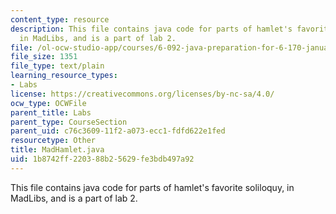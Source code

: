 ```yaml
---
content_type: resource
description: This file contains java code for parts of hamlet's favorite soliloquy,
  in MadLibs, and is a part of lab 2.
file: /ol-ocw-studio-app/courses/6-092-java-preparation-for-6-170-january-iap-2006/1b8742ff220388b25629fe3bdb497a92_MadHamlet.java
file_size: 1351
file_type: text/plain
learning_resource_types:
- Labs
license: https://creativecommons.org/licenses/by-nc-sa/4.0/
ocw_type: OCWFile
parent_title: Labs
parent_type: CourseSection
parent_uid: c76c3609-11f2-a073-ecc1-fdfd622e1fed
resourcetype: Other
title: MadHamlet.java
uid: 1b8742ff-2203-88b2-5629-fe3bdb497a92
---
```

This file contains java code for parts of hamlet's favorite soliloquy, in MadLibs, and is a part of lab 2.